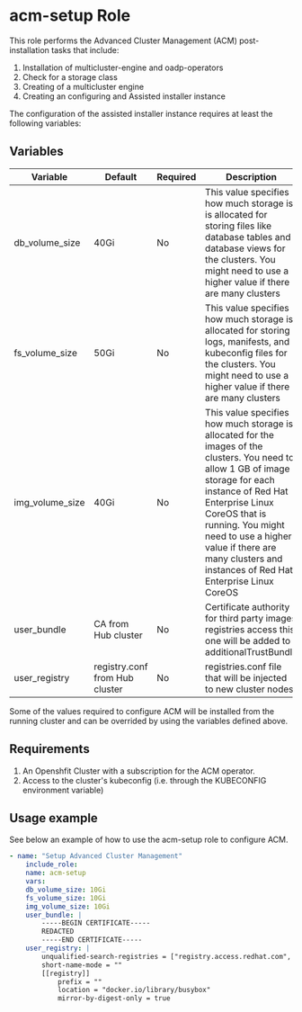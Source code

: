# acm-setup Role

This role performs the Advanced Cluster Management (ACM) post-installation tasks that include:
1. Installation of multicluster-engine and oadp-operators
1. Check for a storage class
1. Creating of a multicluster engine
1. Creating an configuring and Assisted installer instance

The configuration of the assisted installer instance requires at least the following variables:

## Variables

| Variable                           | Default                       | Required    | Description                                   |
| ---------------------------------- | ----------------------------- | ----------- | ----------------------------------------------|
|db_volume_size                      |40Gi                           |No           | This value specifies how much storage is is allocated for storing files like database tables and database views for the clusters. You might need to use a higher value if there are many clusters|
|fs_volume_size                      |50Gi                           |No           | This value specifies how much storage is allocated for storing logs, manifests, and kubeconfig files for the clusters. You might need to use a higher value if there are many clusters|
|img_volume_size                     |40Gi                           |No           | This value specifies how much storage is allocated for the images of the clusters. You need to allow 1 GB of image storage for each instance of Red Hat Enterprise Linux CoreOS that is running. You might need to use a higher value if there are many clusters and instances of Red Hat Enterprise Linux CoreOS|
|user_bundle                         |CA from Hub cluster            |No           | Certificate authority for third party images registries access this one will be added to additionalTrustBundle |
|user_registry                       |registry.conf from Hub cluster |No           |registries.conf file that will be injected to new cluster nodes |

Some of the values required to configure ACM will be installed from the running cluster and can be overrided by using the variables defined above.

## Requirements
1. An Openshfit Cluster with a subscription for the ACM operator.
1. Access to the cluster's kubeconfig (i.e. through the KUBECONFIG environment variable)

## Usage example

See below an example of how to use the acm-setup role to configure ACM.

```yaml
- name: "Setup Advanced Cluster Management"
    include_role:
    name: acm-setup
    vars:
    db_volume_size: 10Gi
    fs_volume_size: 10Gi
    img_volume_size: 10Gi
    user_bundle: |
        -----BEGIN CERTIFICATE-----
        REDACTED
        -----END CERTIFICATE-----
    user_registry: |
        unqualified-search-registries = ["registry.access.redhat.com", "docker.io"]
        short-name-mode = ""
        [[registry]]
            prefix = ""
            location = "docker.io/library/busybox"
            mirror-by-digest-only = true
```
